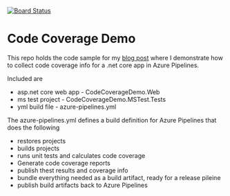[![Board Status](https://azuredevopsdemo-a.visualstudio.com/d1da05c8-b9fd-47d4-9159-5cc516bdf57a/06a84104-2da7-499e-bbe3-d72820b09039/_apis/work/boardbadge/16fb3367-d7e3-497c-9d0d-2afefaaadd7e?WT.mc_id=dotnet-0000-abewan)](https://azuredevopsdemo-a.visualstudio.com/d1da05c8-b9fd-47d4-9159-5cc516bdf57a/_boards/board/t/06a84104-2da7-499e-bbe3-d72820b09039/Microsoft.RequirementCategory?WT.mc_id=dotnet-0000-abewan)
# Code Coverage Demo
This repo holds the code sample for my [blog post](https://abelsquidhead.com/index.php/2019/04/13/getting-code-coverage-info-for-a-net-core-app-in-azure-pipelines/) where I demonstrate how to collect code coverage info for a .net core app in Azure Pipelines. 

Included are
* asp.net core web app - CodeCoverageDemo.Web
* ms test project - CodeCoverageDemo.MSTest.Tests
* yml build file - azure-pipelines.yml

The azure-pipelines.yml defines a build definition for Azure Pipelines that does the following
* restores projects
* builds projects
* runs unit tests and calculates code coverage
* Generate code coverage reports
* publish thest results and coverage info
* bundle everything needed as a build artifact, ready for a release pileine
* publish build artifacts back to Azure Pipelines


